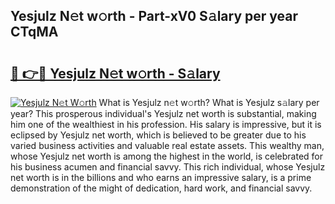 ## Yesjulz N𝚎t w𝚘rth - Part-xV0 S𝚊lary per year CTqMA

# <h2><a href="http://gc3k07.nevu.top/?p=Yesjulz">🔗 👉🔴 Yesjulz N𝚎t w𝚘rth - S𝚊lary</a></h2>

[![Yesjulz N𝚎t W𝚘rth](https://i.imgur.com/Oavwk0R.jpeg)](http://gc3k07.nevu.top/?p=Yesjulz)
What is Yesjulz n𝚎t w𝚘rth? What is Yesjulz s𝚊lary per year?
This prosperous individual's Yesjulz net worth is substantial, making him one of the wealthiest in his profession. His salary is impressive, but it is eclipsed by Yesjulz net worth, which is believed to be greater due to his varied business activities and valuable real estate assets. This wealthy man, whose Yesjulz net worth is among the highest in the world, is celebrated for his business acumen and financial savvy. This rich individual, whose Yesjulz net worth is in the billions and who earns an impressive salary, is a prime demonstration of the might of dedication, hard work, and financial savvy.
